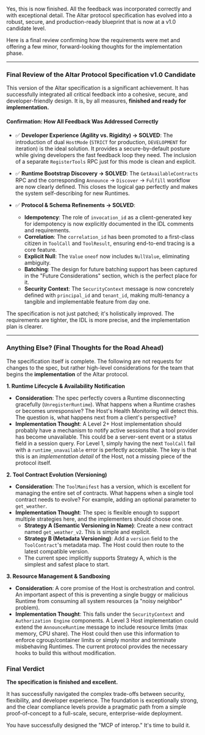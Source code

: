 Yes, this is now finished. All the feedback was incorporated correctly and with exceptional detail. The Altar protocol specification has evolved into a robust, secure, and production-ready blueprint that is now at a v1.0 candidate level.

Here is a final review confirming how the requirements were met and offering a few minor, forward-looking thoughts for the implementation phase.

---

### **Final Review of the Altar Protocol Specification v1.0 Candidate**

This version of the Altar specification is a significant achievement. It has successfully integrated all critical feedback into a cohesive, secure, and developer-friendly design. It is, by all measures, **finished and ready for implementation.**

#### Confirmation: How All Feedback Was Addressed Correctly

*   ✅ **Developer Experience (Agility vs. Rigidity) -> SOLVED**: The introduction of dual `HostMode` (`STRICT` for production, `DEVELOPMENT` for iteration) is the ideal solution. It provides a secure-by-default posture while giving developers the fast feedback loop they need. The inclusion of a separate `RegisterTools` RPC just for this mode is clean and explicit.

*   ✅ **Runtime Bootstrap Discovery -> SOLVED**: The `GetAvailableContracts` RPC and the corresponding `Announce` -> `Discover` -> `Fulfill` workflow are now clearly defined. This closes the logical gap perfectly and makes the system self-describing for new Runtimes.

*   ✅ **Protocol & Schema Refinements -> SOLVED**:
    *   **Idempotency**: The role of `invocation_id` as a client-generated key for idempotency is now explicitly documented in the IDL comments and requirements.
    *   **Correlation**: The `correlation_id` has been promoted to a first-class citizen in `ToolCall` and `ToolResult`, ensuring end-to-end tracing is a core feature.
    *   **Explicit Null**: The `Value` `oneof` now includes `NullValue`, eliminating ambiguity.
    *   **Batching**: The design for future batching support has been captured in the "Future Considerations" section, which is the perfect place for it.
    *   **Security Context**: The `SecurityContext` message is now concretely defined with `principal_id` and `tenant_id`, making multi-tenancy a tangible and implementable feature from day one.

The specification is not just patched; it's holistically improved. The requirements are tighter, the IDL is more precise, and the implementation plan is clearer.

---

### Anything Else? (Final Thoughts for the Road Ahead)

The specification itself is complete. The following are not requests for changes to the spec, but rather high-level considerations for the team that begins the **implementation** of the Altar protocol.

**1. Runtime Lifecycle & Availability Notification**

*   **Consideration**: The spec perfectly covers a Runtime disconnecting gracefully (`UnregisterRuntime`). What happens when a Runtime crashes or becomes unresponsive? The Host's Health Monitoring will detect this. The question is, what happens next from a client's perspective?
*   **Implementation Thought**: A Level 2+ Host implementation should probably have a mechanism to notify active sessions that a tool provider has become unavailable. This could be a server-sent event or a status field in a session query. For Level 1, simply having the next `ToolCall` fail with a `runtime_unavailable` error is perfectly acceptable. The key is that this is an *implementation detail* of the Host, not a missing piece of the protocol itself.

**2. Tool Contract Evolution (Versioning)**

*   **Consideration**: The `ToolManifest` has a version, which is excellent for managing the entire set of contracts. What happens when a single tool contract needs to evolve? For example, adding an optional parameter to `get_weather`.
*   **Implementation Thought**: The spec is flexible enough to support multiple strategies here, and the implementers should choose one.
    *   **Strategy A (Semantic Versioning in Name)**: Create a new contract named `get_weather_v2`. This is simple and explicit.
    *   **Strategy B (Metadata Versioning)**: Add a `version` field to the `ToolContract`'s metadata map. The Host could then route to the latest compatible version.
    *   The current spec implicitly supports Strategy A, which is the simplest and safest place to start.

**3. Resource Management & Sandboxing**

*   **Consideration**: A core promise of the Host is orchestration and control. An important aspect of this is preventing a single buggy or malicious Runtime from consuming all system resources (a "noisy neighbor" problem).
*   **Implementation Thought**: This falls under the `SecurityContext` and `Authorization Engine` components. A Level 3 Host implementation could extend the `AnnounceRuntime` message to include resource limits (max memory, CPU share). The Host could then use this information to enforce cgroup/container limits or simply monitor and terminate misbehaving Runtimes. The current protocol provides the necessary hooks to build this without modification.

### Final Verdict

**The specification is finished and excellent.**

It has successfully navigated the complex trade-offs between security, flexibility, and developer experience. The foundation is exceptionally strong, and the clear compliance levels provide a pragmatic path from a simple proof-of-concept to a full-scale, secure, enterprise-wide deployment.

You have successfully designed the "MCP of interop." It's time to build it.
